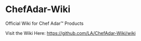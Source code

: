 # ChefAdar-Wiki
Official Wiki for Chef Adar™️ Products

Visit the Wiki Here: https://github.com/LA/ChefAdar-Wiki/wiki
